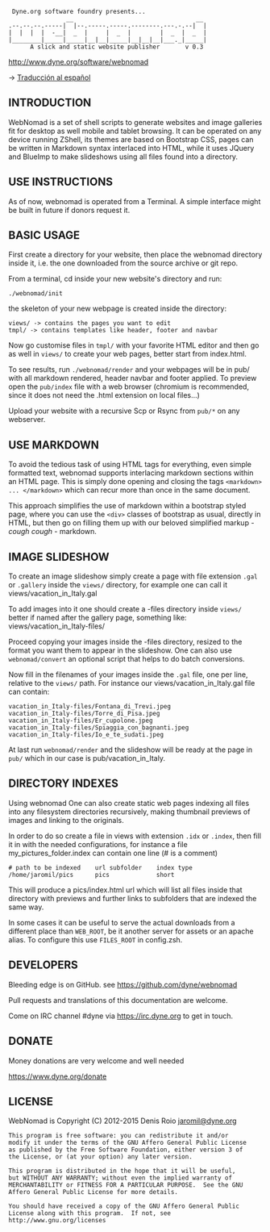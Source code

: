      Dyne.org software foundry presents...
                    __                                  __ 
    .--.--.--.-----|  |--.-----.-----.--------.---.-.--|  |
    |  |  |  |  -__|  _  |     |  _  |        |  _  |  _  |
    |________|_____|_____|__|__|_____|__|__|__|___._|_____|
          A slick and static website publisher       v 0.3

http://www.dyne.org/software/webnomad

-> [Traducción al español](README-es.md)

## INTRODUCTION

WebNomad is a set of shell scripts to generate websites and image
galleries fit for desktop as well mobile and tablet browsing. It can
be operated on any device running ZShell, its themes are based on
Bootstrap CSS, pages can be written in Markdown syntax interlaced into
HTML, while it uses JQuery and BlueImp to make slideshows using all
files found into a directory.

## USE INSTRUCTIONS 

As of now, webnomad is operated from a Terminal.  A simple interface
might be built in future if donors request it.

## BASIC USAGE

First create a directory for your website, then place the webnomad
directory inside it, i.e. the one downloaded from the source archive
or git repo.

From a terminal, cd inside your new website's directory and run:

    ./webnomad/init 

the skeleton of your new webpage is created inside the directory:

    views/ -> contains the pages you want to edit
    tmpl/ -> contains templates like header, footer and navbar

Now go customise files in `tmpl/` with your favorite HTML editor and
then go as well in `views/` to create your web pages, better start from
index.html.

To see results, run `./webnomad/render` and your webpages will be in
pub/ with all markdown rendered, header navbar and footer applied. To
preview open the `pub/index` file with a web browser (chromium is
recommended, since it does not need the .html extension on local
files...)

Upload your website with a recursive Scp or Rsync from `pub/*` on any
webserver.

## USE MARKDOWN

To avoid the tedious task of using HTML tags for everything, even
simple formatted text, webnomad supports interlacing markdown sections
within an HTML page. This is simply done opening and closing the tags
`<markdown> ... </markdown>` which can recur more than once in the
same document.

This approach simplifies the use of markdown within a bootstrap styled
page, where you can use the `<div>` classes of bootstrap as usual,
directly in HTML, but then go on filling them up with our beloved
simplified markup - *cough* *cough* - markdown.

## IMAGE SLIDESHOW

To create an image slideshow simply create a page with file extension
`.gal` or `.gallery` inside the `views/` directory, for example one
can call it views/vacation_in_Italy.gal

To add images into it one should create a -files directory inside
`views/` better if named after the gallery page, something like:
views/vacation_in_Italy-files/

Proceed copying your images inside the -files directory, resized to
the format you want them to appear in the slideshow. One can also use
`webnomad/convert` an optional script that helps to do batch
conversions.

Now fill in the filenames of your images inside the `.gal` file, one
per line, relative to the `views/` path. For instance our
views/vacation_in_Italy.gal file can contain:

    vacation_in_Italy-files/Fontana_di_Trevi.jpeg
    vacation_in_Italy-files/Torre_di_Pisa.jpeg
    vacation_in_Italy-files/Er_cupolone.jpeg
    vacation_in_Italy-files/Spiaggia_con_bagnanti.jpeg
    vacation_in_Italy-files/Io_e_te_sudati.jpeg

At last run `webnomad/render` and the slideshow will be ready at the
page in `pub/` which in our case is pub/vacation_in_Italy.

## DIRECTORY INDEXES

Using webnomad One can also create static web pages indexing all files
into any filesystem directories recursively, making thumbnail previews
of images and linking to the originals.

In order to do so create a file in views with extension `.idx` or
`.index`, then fill it in with the needed configurations, for instance a
file my_pictures_folder.index can contain one line (# is a comment)

    # path to be indexed    url subfolder    index type
    /home/jaromil/pics      pics             short

This will produce a pics/index.html url which will list
all files inside that directory with previews and further links to
subfolders that are indexed the same way.

In some cases it can be useful to serve the actual downloads from a
different place than `WEB_ROOT`, be it another server for assets or an
apache alias. To configure this use `FILES_ROOT` in config.zsh.

## DEVELOPERS

Bleeding edge is on GitHub. see https://github.com/dyne/webnomad

Pull requests and translations of this documentation are welcome.

Come on IRC channel #dyne via https://irc.dyne.org to get in touch.

## DONATE

Money donations are very welcome and well needed

https://www.dyne.org/donate

## LICENSE

WebNomad is Copyright (C) 2012-2015 Denis Roio <jaromil@dyne.org>

    This program is free software: you can redistribute it and/or
    modify it under the terms of the GNU Affero General Public License
    as published by the Free Software Foundation, either version 3 of
    the License, or (at your option) any later version.

    This program is distributed in the hope that it will be useful,
    but WITHOUT ANY WARRANTY; without even the implied warranty of
    MERCHANTABILITY or FITNESS FOR A PARTICULAR PURPOSE.  See the GNU
    Affero General Public License for more details.

    You should have received a copy of the GNU Affero General Public
    License along with this program.  If not, see
    http://www.gnu.org/licenses
